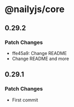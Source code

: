 # @nailyjs/core

## 0.29.2

### Patch Changes

- ffe45a9: Change README
- Change README and more

## 0.29.1

### Patch Changes

- First commit
